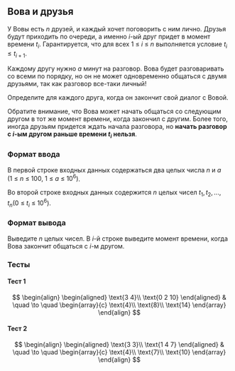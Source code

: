 ## Вова и друзья
У Вовы есть $n$ друзей, и каждый хочет поговорить с ним лично. Друзья будут приходить по очереди, а именно $i$-ый друг придет в момент времени $t_i$. Гарантируется, что для всех $1~\leq~i~\leq~n$ выполняется условие $t_i \leq t_{i+1}$.

Каждому другу нужно $a$ минут на разговор. Вова будет разговаривать со всеми по порядку, но он не может одновременно общаться с двумя друзьями, так как разговор все-таки личный!

Определите для каждого друга, когда он закончит свой диалог с Вовой.

Обратите внимание, что Вова может начать общаться со следующим другом в тот же момент времени, когда закончил с другим. Более того, иногда друзьям придется ждать начала разговора, но **начать разговор с $i$-ым другом раньше времени $t_i$ нельзя**.
### Формат ввода
В первой строке входных данных содержаться два целых числа $n$ и $a$ $(1~\leq~n~\leq~100,~1~\leq~a~\leq~10^6)$.

Во второй строке входных данных содержится $n$ целых чисел $t_1, t_2, ..., t_n (0~\leq~t_i~\leq~10^6)$.
### Формат вывода
Выведите $n$ целых чисел. В $i$-й строке выведите момент времени, когда Вова закончит общаться с $i$-м другом.
### Тесты
#### Тест 1
$$
\begin{align}
	\begin{aligned}
		\text{3 4}\\
		\text{0 2 10}
	\end{aligned}
	& \quad \to \quad
	\begin{array}{c}
		\text{4}\\
		\text{8}\\
		\text{14}
	\end{array}
\end{align}
$$
#### Тест 2
$$
\begin{align}
	\begin{aligned}
		\text{3 3}\\
		\text{1 4 7}
	\end{aligned}
	& \quad \to \quad
	\begin{array}{c}
		\text{4}\\
		\text{7}\\
		\text{10}
	\end{array}
\end{align}
$$
